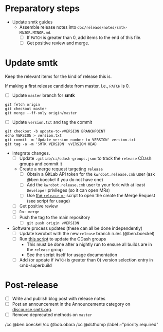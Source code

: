 <!--
This template is for tracking a release of smtk. Please replace the
following strings with the associated values:

  - `VERSION`: e.g. yy.mm.n
  - `MAJOR`: e.g. yy is the year
  - `MINOR`: e.g. mm is the month
  - `PATCH`: e.g. the release sequence number (start at 0)
  - `BRANCHPOINT`: The commit where the release should be started

Please remove this comment.
-->

# Preparatory steps

  - Update smtk guides
    - Assemble release notes into `doc/release/notes/smtk-MAJOR.MINOR.md`.
      - [ ] If `PATCH` is greater than 0, add items to the end of this file.
      - [ ] Get positive review and merge.

# Update smtk

Keep the relevant items for the kind of release this is.

If making a first release candidate from master, i.e., `PATCH` is 0.

  - [ ] Update `master` branch for **smtk**
```
git fetch origin
git checkout master
git merge --ff-only origin/master
```
  - [ ] Update `version.txt` and tag the commit
```
git checkout -b update-to-vVERSION BRANCHPOINT
echo VERSION > version.txt
git commit -m 'Update version number to VERSION' version.txt
git tag -a -m 'SMTK VERSION' vVERSION HEAD
```

  - Integrate changes.
    - [ ] Update `.gitlab/ci/cdash-groups.json` to track the `release` CDash groups and commit it
    - Create a merge request targeting `release`
      - [ ] Obtain a GitLab API token for the `kwrobot.release.cmb` user (ask @ben.boeckel if you do not have one)
      - [ ] Add the `kwrobot.release.cmb` user to your fork with at least `Developer` privileges (so it can open MRs)
      - [ ] Use [the `release-mr`][release-mr] script to open the create the Merge Request (see script for usage)
    - [ ] Get positive review
    - [ ] `Do: merge`
    - [ ] Push the tag to the main repository
      - [ ] `git push origin vVERSION`

  - Software process updates (these can all be done independently)
    - [ ] Update kwrobot with the new `release` branch rules (@ben.boeckel)
    - [ ] Run [this script][cdash-update-groups] to update the CDash groups
      - This must be done after a nightly run to ensure all builds are in the `release` group
      - See the script itself for usage documentation
    - [ ] Add (or update if `PATCH` is greater than 0) version selection entry in cmb-superbuild

[release-mr]: https://gitlab.kitware.com/utils/release-utils/-/blob/master/release-mr.py
[cdash-update-groups]: https://gitlab.kitware.com/utils/cdash-utils/-/blob/master/cdash-update-groups.py

# Post-release

  - [ ] Write and publish blog post with release notes.
  - [ ] Post an announcement in the Announcements category on
        [discourse.smtk.org](https://discourse.kitware.com/c/smtk/).
  - [ ] Remove deprecated methods on `master`

/cc @ben.boeckel
/cc @bob.obara
/cc @dcthomp
/label ~"priority:required"

